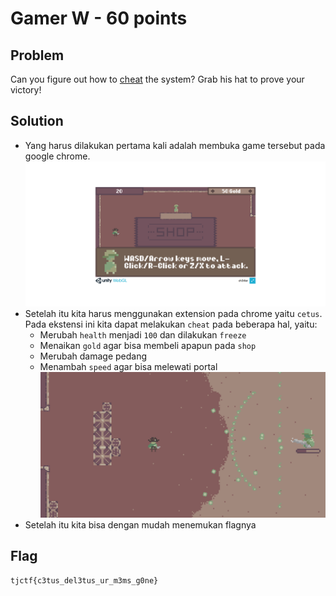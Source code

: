# Gamer W - 60 points

## Problem
Can you figure out how to [cheat](https://gamer_w.tjctf.org/) the system? Grab his hat to prove your victory!

## Solution
- Yang harus dilakukan pertama kali adalah membuka game tersebut pada google chrome.
  ![alt_text](https://github.com/fikrihaykal/WriteUp_TJCTF2020_05311840000006_FikriHaykal/blob/master/src/GamerW1.png?raw=True)
- Setelah itu kita harus menggunakan extension pada chrome yaitu `cetus`. Pada ekstensi ini kita dapat melakukan `cheat` pada beberapa hal, yaitu:
  - Merubah `health` menjadi `100` dan dilakukan `freeze`
  - Menaikan `gold` agar bisa membeli apapun pada `shop`
  - Merubah damage pedang
  - Menambah `speed` agar bisa melewati portal
  ![alt_text](https://github.com/fikrihaykal/WriteUp_TJCTF2020_05311840000006_FikriHaykal/blob/master/src/GamerW2.png?raw=True)
- Setelah itu kita bisa dengan mudah menemukan flagnya

## Flag
```
tjctf{c3tus_del3tus_ur_m3ms_g0ne}
```
